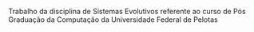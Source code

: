 Trabalho da disciplina de Sistemas Evolutivos referente ao curso de Pós Graduação da Computação da Universidade Federal de Pelotas
